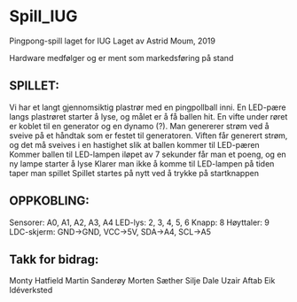 # Spill_IUG
Pingpong-spill laget for IUG
Laget av Astrid Moum, 2019

Hardware medfølger og er ment som markedsføring på stand

SPILLET:
-
Vi har et langt gjennomsiktig plastrør med en pingpollball inni. 
En LED-pære langs plastrøret starter å lyse, og målet er å få ballen hit.
En vifte under røret er koblet til en generator og en dynamo (?). 
Man genererer strøm ved å sveive på et håndtak som er festet til generatoren.
Viften får generert strøm, og det må sveives i en hastighet slik at ballen kommer til LED-pæren
Kommer ballen til LED-lampen iløpet av 7 sekunder får man et poeng, og en ny lampe starter å lyse
Klarer man ikke å komme til LED-lampen på tiden taper man spillet
Spillet startes på nytt ved å trykke på startknappen



OPPKOBLING:
- 
Sensorer: A0, A1, A2, A3, A4
LED-lys: 2, 3, 4, 5, 6
Knapp: 8
Høyttaler: 9
LDC-skjerm: GND->GND, VCC->5V, SDA->A4, SCL->A5


Takk for bidrag:
- 
Monty Hatfield
Martin Sanderøy
Morten Sæther
Silje Dale
Uzair Aftab
Eik Idéverksted
